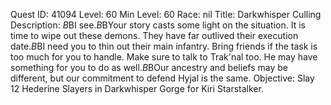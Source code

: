 Quest ID: 41094
Level: 60
Min Level: 60
Race: nil
Title: Darkwhisper Culling
Description: <Kiri briefly reads the missive then nods to herself>$B$BI see.$B$BYour story casts some light on the situation. It is time to wipe out these demons. They have far outlived their execution date.$B$BI need you to thin out their main infantry. Bring friends if the task is too much for you to handle. Make sure to talk to Trak'nal too. He may have something for you to do as well.$B$BOur ancestry and beliefs may be different, but our commitment to defend Hyjal is the same.
Objective: Slay 12 Hederine Slayers in Darkwhisper Gorge for Kiri Starstalker.
